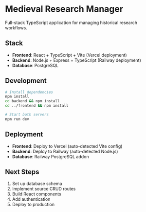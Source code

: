 # Medieval Research Manager

Full-stack TypeScript application for managing historical research workflows.

## Stack
- **Frontend**: React + TypeScript + Vite (Vercel deployment)
- **Backend**: Node.js + Express + TypeScript (Railway deployment)
- **Database**: PostgreSQL

## Development

```bash
# Install dependencies
npm install
cd backend && npm install
cd ../frontend && npm install

# Start both servers
npm run dev
```

## Deployment
- **Frontend**: Deploy to Vercel (auto-detected Vite config)
- **Backend**: Deploy to Railway (auto-detected Node.js)
- **Database**: Railway PostgreSQL addon

## Next Steps
1. Set up database schema
2. Implement source CRUD routes
3. Build React components
4. Add authentication
5. Deploy to production
